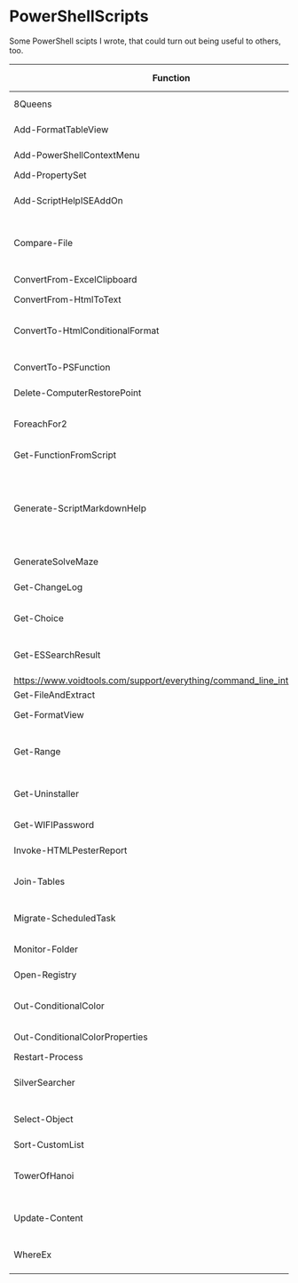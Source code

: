 # PowerShellScripts
Some PowerShell scipts I wrote, that could turn out being useful to others, too.

| Function | Synopsis | Related Blog Post | Full Documentation |
| --- | --- | --- | --- |
| 8Queens | PowerShell solution for a classical programming exercise. |  | [Link](https://github.com/DBremen/PowerShellScripts/docs/8Queens.md) |
| Add-FormatTableView | Function to add a Format Table View for a type |  | [Link](https://github.com/DBremen/PowerShellScripts/docs/Add-FormatTableView.md) |
| Add-PowerShellContextMenu | Function to create context menu entries in order to invoke PowerShell | [Link](@{navigationLink=@{uri=https://powershellone.wordpress.com/2015/09/16/adding-edit-with-powershell-ise-and-open-powershell-here-as-admin-to-the-context-menu/}}) | [Link](https://github.com/DBremen/PowerShellScripts/docs/Add-PowerShellContextMenu.md) |
| Add-PropertySet | Function to create property sets | [Link](@{navigationLink=@{uri=https://powershellone.wordpress.com/2015/03/06/powershell-propertysets-and-format-views/}}) | [Link](https://github.com/DBremen/PowerShellScripts/docs/Add-PropertySet.md) |
| Add-ScriptHelpISEAddOn | Function to create an ISE Add-On that will generate comment based help for functions. The functions requires the Show-UI module. | [Link](@{navigationLink=@{uri=https://powershellone.wordpress.com/2015/09/28/create-an-integrated-wpf-based-ise-add-on-with-powershell/}}) | [Link](https://github.com/DBremen/PowerShellScripts/docs/Add-ScriptHelpISEAddOn.md) |
| Compare-File | A wrapper and extension for the built-in Compare-Object cmdlet to compare two txt based files and receive a side-by-side comparison (including Line numbes). |  | [Link](https://github.com/DBremen/PowerShellScripts/docs/Compare-File.md) |
| ConvertFrom-ExcelClipboard | Convert copied range from excel to an array of PSObjects | [Link](@{navigationLink=@{uri=https://powershellone.wordpress.com/2016/06/02/powershell-tricks-convert-copied-range-from-excel-to-an-array-of-psobjects/}}) | [Link](https://github.com/DBremen/PowerShellScripts/docs/ConvertFrom-ExcelClipboard.md) |
| ConvertFrom-HtmlToText | Extract the text out of a HTML string |  | [Link](https://github.com/DBremen/PowerShellScripts/docs/ConvertFrom-HtmlToText.md) |
| ConvertTo-HtmlConditionalFormat | Function to convert PowerShell objects into an HTML table with the option to format individual table cells based on property values using CSS selectors. |  | [Link](https://github.com/DBremen/PowerShellScripts/docs/ConvertTo-HtmlConditionalFormat.md) |
| ConvertTo-PSFunction | Function to "convert" legacy command line commands to PowerShell functions |  | [Link](https://github.com/DBremen/PowerShellScripts/docs/ConvertTo-PSFunction.md) |
| Delete-ComputerRestorePoint | Function to Delete Windows System Restore points |  | [Link](https://github.com/DBremen/PowerShellScripts/docs/Delete-ComputerRestorePoint.md) |
| ForeachFor2 | Function to step through two series of values in two collections and run commands against them. |  | [Link](https://github.com/DBremen/PowerShellScripts/docs/ForeachFor2.md) |
| Get-FunctionFromScript | Gets the functions declared within a script block or a file |  | [Link](https://github.com/DBremen/PowerShellScripts/docs/Get-FunctionFromScript.md) |
| Generate-ScriptMarkdownHelp | The function that generated the Markdown help in this repository. (see Example for usage).  Generates markdown help for Github for each function containing comment based help (Description not empty) within a folder recursively and a summary table for the main README.md |  | [Link](https://github.com/DBremen/PowerShellScripts/docs/Generate-ScriptMarkdownHelp.md) |
| GenerateSolveMaze | Function to generate a GUI (Windows forms) to build and solve random mazes |  | [Link](https://github.com/DBremen/PowerShellScripts/docs/GenerateSolveMaze.md) |
| Get-ChangeLog | Comparing two objects or .csv files column by column. | [Link](@{navigationLink=@{uri=https://powershellone.wordpress.com/2015/06/30/comparing-two-objects-or-csv-files-column-by-column/}}) | [Link](https://github.com/DBremen/PowerShellScripts/docs/Get-ChangeLog.md) |
| Get-Choice | An alternative to the built-in PromptForChoice providing a consistent UI across different hosts. | [Link](@{navigationLink=@{uri=https://powershellone.wordpress.com/2015/09/10/a-nicer-promptforchoice-for-the-powershell-console-host/}}) | [Link](https://github.com/DBremen/PowerShellScripts/docs/Get-Choice.md) |
| Get-ESSearchResult | PowerShell wrapper around Everything search command line (es.exe). | [Link](@{navigationLink=@{uri=https://powershellone.wordpress.com/2015/02/28/using-everything-search-command-line-es-exe-via-powershell/
https://www.voidtools.com/support/everything/command_line_interface/}}) | [Link](https://github.com/DBremen/PowerShellScripts/docs/Get-ESSearchResult.md) |
| Get-FileAndExtract | Function to download and extract files. |  | [Link](https://github.com/DBremen/PowerShellScripts/docs/Get-FileAndExtract.md) |
| Get-FormatView | Function to get the format views for a particular type. |  | [Link](https://github.com/DBremen/PowerShellScripts/docs/Get-FormatView.md) |
| Get-Range | Function to retrieve a continuous or stepwise Range of integers,decimals,dates,month names, day names or chars. Simulating Haskell`s Range operator | [Link](@{navigationLink=@{uri=https://powershellone.wordpress.com/2015/03/15/extending-the-powershell-Range-operator/}}) | [Link](https://github.com/DBremen/PowerShellScripts/docs/Get-Range.md) |
| Get-Uninstaller | Function to get the uninstaller for installed software via registry (PowerShell v4 and <) or Get-Package) | [Link](@{navigationLink=@{uri=https://powershellone.wordpress.com/2016/02/13/retrieve-uninstallstrings-to-fix-installer-issues/}}) | [Link](https://github.com/DBremen/PowerShellScripts/docs/Get-Uninstaller.md) |
| Get-WIFIPassword | Get the Wifi password of stored networks using netsh. |  | [Link](https://github.com/DBremen/PowerShellScripts/docs/Get-WIFIPassword.md) |
| Invoke-HTMLPesterReport | Generate HTML report for Pester test results using ReportUnit.exe |  | [Link](https://github.com/DBremen/PowerShellScripts/docs/Invoke-HTMLPesterReport.md) |
| Join-Tables | Function to join tables based on one or more common columns with an option to summarize (aggregate) joined columns. |  | [Link](https://github.com/DBremen/PowerShellScripts/docs/Join-Tables.md) |
| Migrate-ScheduledTask | Script to migrate scheduled tasks from Windows XP/Server 2003 to Windows 7/Server 2008 task scheduler |  | [Link](https://github.com/DBremen/PowerShellScripts/docs/Migrate-ScheduledTask.md) |
| Monitor-Folder | Monitors a folder for changes using non-persistent asynchronous events |  | [Link](https://github.com/DBremen/PowerShellScripts/docs/Monitor-Folder.md) |
| Open-Registry | Open the regedit at the specified path similar to sysinternals regjump. |  | [Link](https://github.com/DBremen/PowerShellScripts/docs/Open-Registry.md) |
| Out-ConditionalColor | Filter to conditionally format PowerShell output. The approach seems to have stopped working since v3 and higher. |  | [Link](https://github.com/DBremen/PowerShellScripts/docs/Out-ConditionalColor.md) |
| Out-ConditionalColorProperties | Filter to conditionally format property values within PowerShell output on the console. |  | [Link](https://github.com/DBremen/PowerShellScripts/docs/Out-ConditionalColorProperties.md) |
| Restart-Process | Function to restart process(es) | [Link](@{navigationLink=@{uri=https://powershellone.wordpress.com/2016/02/25/fix-clipboard-is-not-working-restart-process-with-powershell/}}) | [Link](https://github.com/DBremen/PowerShellScripts/docs/Restart-Process.md) |
| SilverSearcher | PowerShell wrapper around silver searcher (ag.exe) Recursively search for PATTERN in PATH. Like grep or ack, but faster. |  | [Link](https://github.com/DBremen/PowerShellScripts/docs/SilverSearcher.md) |
| Select-Object | Proxy function for Select-Object providing easier syntax for calculated properties. Selects objects or object properties. | [Link](@{navigationLink=@{uri=https://powershellone.wordpress.com/2015/11/23/simplified-syntax-for-calculated-properties-with-select-object/}}) | [Link](https://github.com/DBremen/PowerShellScripts/docs/Select-Object.md) |
| Sort-CustomList | Sort data using a custom list in PowerShell. | [Link](@{navigationLink=@{uri=https://powershellone.wordpress.com/2015/07/30/sort-data-using-a-custom-list-in-powershell/}}) | [Link](https://github.com/DBremen/PowerShellScripts/docs/Sort-CustomList.md) |
| TowerOfHanoi | PowerShell solution to the Tower of Hanoi problem (http://en.wikipedia.org/wiki/Tower_of_Hanoi) using recursion. |  | [Link](https://github.com/DBremen/PowerShellScripts/docs/TowerOfHanoi.md) |
| Update-Content | Insert text on a new line after the line matching the StartPattern or replace text between start- and end Pattern within a file |  | [Link](https://github.com/DBremen/PowerShellScripts/docs/Update-Content.md) |
| WhereEx | POC for a simplified Where-Object with multiple conditions on the same property for PowerShell. | [Link](@{navigationLink=@{uri=https://powershellone.wordpress.com/2015/11/02/simplified-where-object-for-multiple-conditions-on-the-same-property-for-powershell/}}) | [Link](https://github.com/DBremen/PowerShellScripts/docs/WhereEx.md) |
